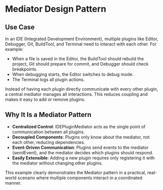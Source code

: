 # Mediator Design Pattern

## Use Case
In an IDE (Integrated Development Environment), multiple plugins like Editor, Debugger, Git, BuildTool, and Terminal need to interact with each other. For example:

- When a file is saved in the Editor, the BuildTool should rebuild the project, Git should prepare for commit, and Debugger should check breakpoints.  
- When debugging starts, the Editor switches to debug mode.  
- The Terminal logs all plugin actions.

Instead of having each plugin directly communicate with every other plugin, a central mediator manages all interactions. This reduces coupling and makes it easy to add or remove plugins.

## Why It Is a Mediator Pattern
- **Centralized Control**: IDEPluginMediator acts as the single point of communication between all plugins.  
- **Decoupled Components**: Plugins only know about the mediator, not each other, reducing dependencies.  
- **Event-Driven Communication**: Plugins send events to the mediator (sendEvent), and the mediator decides which plugins should respond.  
- **Easily Extensible**: Adding a new plugin requires only registering it with the mediator without changing other plugins.

This example clearly demonstrates the Mediator pattern in a practical, real-world scenario where multiple components interact in a coordinated manner.
